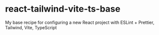 # react-tailwind-vite-ts-base
My base recipe for configuring a new React project with ESLint + Prettier, Tailwind, Vite, TypeScript
